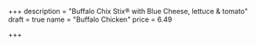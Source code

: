+++
description = "Buffalo Chix Stix® with Blue Cheese, lettuce & tomato"
draft = true
name = "Buffalo Chicken"
price = 6.49

+++

